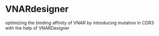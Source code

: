 # VNARdesigner
optimizing the binding affinity of VNAR by introducing mutation in CDR3 with the help of VNARDesigner

